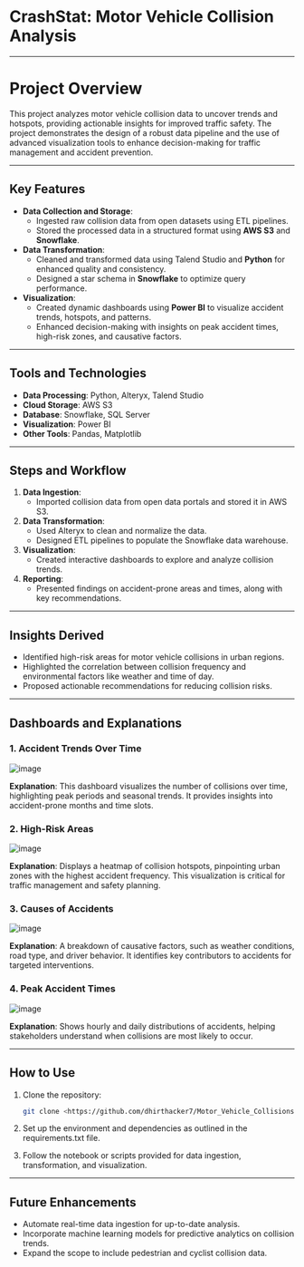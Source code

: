# CrashStat: Motor Vehicle Collision Analysis

---

# Project Overview

This project analyzes motor vehicle collision data to uncover trends and hotspots, providing actionable insights for improved traffic safety. The project demonstrates the design of a robust data pipeline and the use of advanced visualization tools to enhance decision-making for traffic management and accident prevention.

---

## Key Features

- **Data Collection and Storage**:
    - Ingested raw collision data from open datasets using ETL pipelines.
    - Stored the processed data in a structured format using **AWS S3** and **Snowflake**.
- **Data Transformation**:
    - Cleaned and transformed data using Talend Studio and **Python** for enhanced quality and consistency.
    - Designed a star schema in **Snowflake** to optimize query performance.
- **Visualization**:
    - Created dynamic dashboards using **Power BI** to visualize accident trends, hotspots, and patterns.
    - Enhanced decision-making with insights on peak accident times, high-risk zones, and causative factors.

---

## Tools and Technologies

- **Data Processing**: Python, Alteryx, Talend Studio
- **Cloud Storage**: AWS S3
- **Database**: Snowflake,  SQL Server
- **Visualization**: Power BI
- **Other Tools**: Pandas, Matplotlib

---

## Steps and Workflow

1. **Data Ingestion**:
    - Imported collision data from open data portals and stored it in AWS S3.
2. **Data Transformation**:
    - Used Alteryx to clean and normalize the data.
    - Designed ETL pipelines to populate the Snowflake data warehouse.
3. **Visualization**:
    - Created interactive dashboards to explore and analyze collision trends.
4. **Reporting**:
    - Presented findings on accident-prone areas and times, along with key recommendations.

---

## Insights Derived

- Identified high-risk areas for motor vehicle collisions in urban regions.
- Highlighted the correlation between collision frequency and environmental factors like weather and time of day.
- Proposed actionable recommendations for reducing collision risks.

---

## Dashboards and Explanations

### 1. Accident Trends Over Time

![image](https://github.com/user-attachments/assets/9f011d3f-e3e0-45d5-89eb-a4dc0bc273b7)

**Explanation**: This dashboard visualizes the number of collisions over time, highlighting peak periods and seasonal trends. It provides insights into accident-prone months and time slots.

### 2. High-Risk Areas

![image](https://github.com/user-attachments/assets/bf9681c3-5e81-49d8-90b3-cff7767027ad)

**Explanation**: Displays a heatmap of collision hotspots, pinpointing urban zones with the highest accident frequency. This visualization is critical for traffic management and safety planning.

### 3. Causes of Accidents

![image](https://github.com/user-attachments/assets/bc404519-4e70-48df-9195-db5610c16388)

**Explanation**: A breakdown of causative factors, such as weather conditions, road type, and driver behavior. It identifies key contributors to accidents for targeted interventions.

### 4. Peak Accident Times

![image](https://github.com/user-attachments/assets/9d8647a4-b847-4c1f-a2e1-13d53a9b909e)

**Explanation**: Shows hourly and daily distributions of accidents, helping stakeholders understand when collisions are most likely to occur.

---

## How to Use

1. Clone the repository:
    
    ```bash
    git clone <https://github.com/dhirthacker7/Motor_Vehicle_Collisions.git>
    ```
    
2. Set up the environment and dependencies as outlined in the requirements.txt file.
3. Follow the notebook or scripts provided for data ingestion, transformation, and visualization.

---

## Future Enhancements

- Automate real-time data ingestion for up-to-date analysis.
- Incorporate machine learning models for predictive analytics on collision trends.
- Expand the scope to include pedestrian and cyclist collision data.
